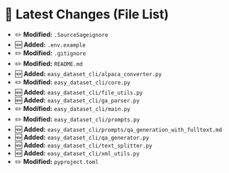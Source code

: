 # 🔄 Latest Changes (File List)

- ✏️ **Modified:** `.SourceSageignore`
- 🆕 **Added:** `.env.example`
- ✏️ **Modified:** `.gitignore`
- ✏️ **Modified:** `README.md`
- 🆕 **Added:** `easy_dataset_cli/alpaca_converter.py`
- ✏️ **Modified:** `easy_dataset_cli/core.py`
- 🆕 **Added:** `easy_dataset_cli/file_utils.py`
- 🆕 **Added:** `easy_dataset_cli/ga_parser.py`
- ✏️ **Modified:** `easy_dataset_cli/main.py`
- ✏️ **Modified:** `easy_dataset_cli/prompts.py`
- 🆕 **Added:** `easy_dataset_cli/prompts/qa_generation_with_fulltext.md`
- 🆕 **Added:** `easy_dataset_cli/qa_generator.py`
- 🆕 **Added:** `easy_dataset_cli/text_splitter.py`
- 🆕 **Added:** `easy_dataset_cli/xml_utils.py`
- ✏️ **Modified:** `pyproject.toml`
